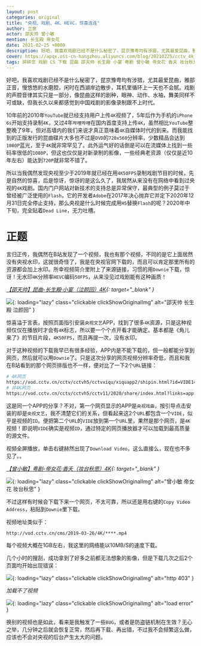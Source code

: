 ```yaml
---
layout: post
categories: original
title: "央视、戏剧、4K、HEVC，惊喜连连"
author: 立泉
actor: 邵天帅 曾小敏
mention: 长生殿 帝女花
date: 2021-02-25 +0800
description: 好吧，我喜欢戏剧已经不是什么秘密了，昆京豫粤均有涉猎，尤其最爱昆曲，雅部正音，慢悠悠的水磨腔，闲时在西湖岸边散步，耳机里循环上一天也不会腻。戏剧的声腔音律其实只是一部分，像昆曲这样的剧种，眼神、动作、水袖，舞美同样不可或缺，但我长久以来都感觉到戏剧的影像录制跟不上时代。
cover: https://apqx.oss-cn-hangzhou.aliyuncs.com/blog/20210225/cctv_4k_download.webp
tags: 碎碎念 戏剧 CS 下载 昆曲 邵天帅 长生殿 小宴 粤剧 曾小敏 帝女花 香夭 妆台秋思
---
```


好吧，我喜欢戏剧已经不是什么秘密了，昆京豫粤均有涉猎，尤其最爱昆曲，雅部正音，慢悠悠的水磨腔，闲时在西湖岸边散步，耳机里循环上一天也不会腻。戏剧的声腔音律其实只是一部分，像昆曲这样的剧种，眼神、动作、水袖，舞美同样不可或缺，但我长久以来都感觉到中国戏剧的影像录制跟不上时代。

10年前的2010年`YouTube`就已经支持用户上传`4K`视频了，5年后作为手机的`iPhone 6s`开始支持录制`4K`，又过4年`哔哩哔哩`在国内首度支持上传`4K`，虽然相比`YouTube`整整晚了9年，但对高墙内的我们来说才真正意味着`4K`自媒体时代的到来。而我能找到的正版发行的昆曲碟片大多也不过是`DVD`的`720x560`分辨率，少数精品会达到`1080P`蓝光，至于`4K`就非常罕见了。此外运气好的话倒是可以在流媒体上找到一些码率很低的`1080P`，但这也仅仅是对新录制的影像，一些经典老资源（仅仅是近10年左右）能达到`720P`就非常不错了。

所以当我偶然发现央视至少于2019年就已经在用`4K50FPS`录制戏剧节目的时候，先是自然的惊喜，后是惊讶，惊讶的是这么久了，我居然从来没有在网络中看到过央视的`4K`戏剧。国内门户网站对新技术的支持总是异常保守，最典型的例子莫过于曾经被广泛使用的`Flash`，它的开发者`Adobe`在2017年决心抛弃它并定下2020年12月31日完全停止支持，那么央视是什么时候完成用`H5`替换`Flash`的呢？2020年中下旬，完全贴着`Dead Line`，无力吐槽。

# 正题

言归正传，我偶然在B站发现了一个视频，我也有那个视频，不同的是它上面居然没有央视水印，这就很奇怪了，我是在央视官网下载的，而且可以肯定那里所有的资源都会加上水印。所幸视频简介里附上了来源链接，习惯的用`Downie`下载，惊讶！无水印`4K`分辨率`HEVC`编码`50FPS`，从来没见过戏剧能有这种画质！

*[【邵天帅】昆曲-长生殿·小宴（泣颜回）4K](https://www.bilibili.com/video/BV1Ly4y1J7YZ?share_source=copy_web){: target="_blank" }*

![](https://apqx.oss-cn-hangzhou.aliyuncs.com/blog/20210225/shaotianshuai_qiyanhui_4k.webp){: loading="lazy" class="clickable clickShowOriginalImg" alt="邵天帅 长生殿 泣颜回" }

惊喜溢于言表，按照页面指引安装`央视文艺`APP，找到了很多`4K`资源，只是这种视频仅仅在播放时才会有`4K`标志，所以要一个个点开看才能确定。基本都是《角儿来了》的节目片段，`4K50FPS`，而且再提一次，没有水印。

对于这种视频的下载我早已有很多经验，APP内是不能下载的，但一般都能分享到网页，然后就可以用`Downie`了。只是这次分享的网页视频分辨率奇低，而且和我在B站看到的那个网页排版也不一样，便对比了一下2个`URL`链接：

```sh
# 4K网页
https://vod.cctv.cn/cctv/cctvh5/cctvxiqu/xiquapp2/shipin.html?id=VIDE1435397050914***
# 非4K网页
https://vod.cctv.cn/cctv/cctvh5/cctv11/2020/share/index.html?links=app://VIDE1435397050914***&index=&collectionLink=
```

这是同一个APP的分享？不对，第一个网页显示的APP是`央视戏曲`，按引导点击安装的却是`央视文艺`，我不清楚它们的关系，但看起来这2个`URL`都包含一个`VIDE`，似乎是视频的`ID`。便把第二个`URL`的`VIDE`放到第一个`URL`里，果然是那个网页，是`4K`视频！即说明`VIDE`确实是视频`ID`，通过特定的网页播放器才可以加载到最高质量的源文件。

视频全屏播放，单击右键赫然出现了`Download Video`，这么直接么，现在也不多见了。。

*[【曾小敏】粤剧-帝女花·香夭（妆台秋思）4K](https://www.bilibili.com/video/BV1cG4y1B7nk){: target="_blank" }*

![](https://apqx.oss-cn-hangzhou.aliyuncs.com/blog/20210225/cctv_4k_download.webp){: loading="lazy" class="clickable clickShowOriginalImg" alt="曾小敏 帝女花 妆台秋思" }

不过这样有时候会下载下来一个网页，不太可靠，所以还是用右键的`Copy Video Address`，粘贴到`Downie`里下载。

视频地址类似于：

```http
http://vod.cctv.cn/cms/2019-03-26/4K/****.mp4
```

每个视频大概在1GB左右，我这里的网络能以10MB/S的速度下载。

几个小时的搜刮，成功拿到了好多之前都无法想象的影像，但是下载几次之后2个页面均开始出现错误：

![](https://apqx.oss-cn-hangzhou.aliyuncs.com/blog/20210225/cctv_4k_error_403.webp){: loading="lazy" class="clickable clickShowOriginalImg" alt="http 403" }

*加载不了视频*

![](https://apqx.oss-cn-hangzhou.aliyuncs.com/blog/20210225/cctv_4k_error_1021.webp){: loading="lazy" class="clickable clickShowOriginalImg" alt="load error" }

换别的视频也是如此，看来是我触发了一些`BUG`，或者是防盗链机制在生效？无心之举，几分钟之后就会恢复正常，然后再下载、再出错，不过我不会频繁这么做，应该也不会对央视的后台产生太大的问题。